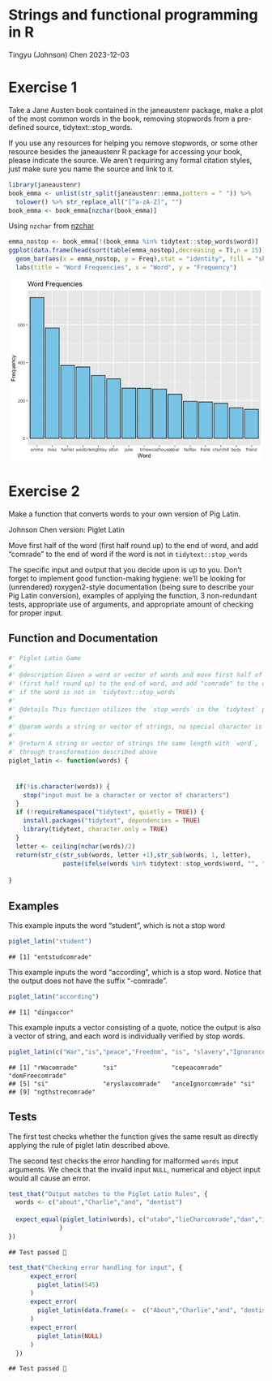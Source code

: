 Strings and functional programming in R
================
Tingyu (Johnson) Chen
2023-12-03

# Exercise 1

Take a Jane Austen book contained in the janeaustenr package, make a
plot of the most common words in the book, removing stopwords from a
pre-defined source, tidytext::stop_words.

If you use any resources for helping you remove stopwords, or some other
resource besides the janeaustenr R package for accessing your book,
please indicate the source. We aren’t requiring any formal citation
styles, just make sure you name the source and link to it.

``` r
library(janeaustenr)
book_emma <- unlist(str_split(janeaustenr::emma,pattern = " ")) %>% 
  tolower() %>% str_replace_all("[^a-zA-Z]", "")
book_emma <- book_emma[nzchar(book_emma)]
```

Using `nzchar` from
[nzchar](https://www.geeksforgeeks.org/check-if-elements-of-a-vector-are-non-empty-strings-in-r-programming-nzchar-function/)

``` r
emma_nostop <- book_emma[!(book_emma %in% tidytext::stop_words$word)]
ggplot(data.frame(head(sort(table(emma_nostop),decreasing = T),n = 15))) + 
  geom_bar(aes(x = emma_nostop, y = Freq),stat = "identity", fill = "skyblue", color = "black")+
  labs(title = "Word Frequencies", x = "Word", y = "Frequency")
```

![](Exercise1_2_files/figure-gfm/unnamed-chunk-1-1.png)<!-- -->

# Exercise 2

Make a function that converts words to your own version of Pig Latin.

Johnson Chen version: Piglet Latin

Move first half of the word (first half round up) to the end of word,
and add “comrade” to the end of word if the word is not in
`tidytext::stop_words`

The specific input and output that you decide upon is up to you. Don’t
forget to implement good function-making hygiene: we’ll be looking for
(unrendered) roxygen2-style documentation (being sure to describe your
Pig Latin conversion), examples of applying the function, 3
non-redundant tests, appropriate use of arguments, and appropriate
amount of checking for proper input.

## Function and Documentation

``` r
#' Piglet Latin Game
#' 
#' @description Given a word or vector of words and move first half of the word 
#' (first half round up) to the end of word, and add "comrade" to the end of word 
#' if the word is not in `tidytext::stop_words`
#' 
#' @details This function utilizes the `stop_words` in the `tidytext` package.
#' 
#' @param words a string or vector of strings, no special character is present.
#' 
#' @return A string or vector of strings the same length with `word`, 
#' through transformation described above
piglet_latin <- function(words) { 
  
  
  if(!is.character(words)) { 
    stop("input must be a character or vector of characters")
  }
  if (!requireNamespace("tidytext", quietly = TRUE)) {
    install.packages("tidytext", dependencies = TRUE)
    library(tidytext, character.only = TRUE)
  }
  letter <- ceiling(nchar(words)/2)
  return(str_c(str_sub(words, letter +1),str_sub(words, 1, letter),
               paste(ifelse(words %in% tidytext::stop_words$word, "", "comrade"))))

}
```

## Examples

This example inputs the word “student”, which is not a stop word

``` r
piglet_latin("student")
```

    ## [1] "entstudcomrade"

This example inputs the word “according”, which is a stop word. Notice
that the output does not have the suffix “-comrade”.

``` r
piglet_latin("according")
```

    ## [1] "dingaccor"

This example inputs a vector consisting of a quote, notice the output is
also a vector of string, and each word is individually verified by stop
words.

``` r
piglet_latin(c("War","is","peace","Freedom", "is", "slavery","Ignorance", "is", "strength"))
```

    ## [1] "rWacomrade"       "si"               "cepeacomrade"     "domFreecomrade"  
    ## [5] "si"               "eryslavcomrade"   "anceIgnorcomrade" "si"              
    ## [9] "ngthstrecomrade"

## Tests

The first test checks whether the function gives the same result as
directly applying the rule of piglet latin described above.

The second test checks the error handling for malformed `words` input
arguments. We check that the invalid input `NULL`, numerical and object
input would all cause an error.

``` r
test_that("Output matches to the Piglet Latin Rules", { 
  words <- c("about","Charlie","and", "dentist")
  
  expect_equal(piglet_latin(words), c("utabo","lieCharcomrade","dan","istdentcomrade")
              )
})
```

    ## Test passed 🌈

``` r
test_that("Checking error handling for input", { 
      expect_error(
        piglet_latin(545)
      )
      expect_error(
        piglet_latin(data.frame(x =  c("About","Charlie","and", "dentist")))
      )
      expect_error( 
        piglet_latin(NULL)
      )
  })
```

    ## Test passed 🎊
